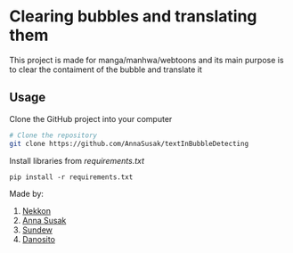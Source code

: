 # Clearing bubbles and translating them

This project is made for manga/manhwa/webtoons and its main purpose is to clear the contaiment of the bubble and translate it

## Usage

Clone the GitHub project into your computer

```bash
# Clone the repository
git clone https://github.com/AnnaSusak/textInBubbleDetecting
```

Install libraries from *requirements.txt*

```commandline
pip install -r requirements.txt
```

Made by:
1) [Nekkon](https://github.com/NELKIO)
2) [Anna Susak](https://github.com/AnnaSusak)
3) [Sundew](https://github.com/Sundew999666)
4) [Danosito](https://github.com/danosito)
